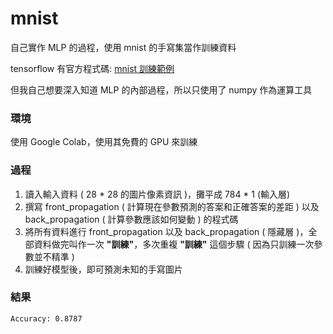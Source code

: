 # mnist

自己實作 MLP 的過程，使用 mnist 的手寫集當作訓練資料

tensorflow 有官方程式碼: [mnist 訓練範例](https://www.tensorflow.org/datasets/keras_example)

但我自己想要深入知道 MLP 的內部過程，所以只使用了 numpy 作為運算工具

### 環境

使用 Google Colab，使用其免費的 GPU 來訓練

### 過程

1. 讀入輸入資料 ( 28 * 28 的圖片像素資訊 )，攤平成 784 * 1 (輸入層)
2. 撰寫 front_propagation ( 計算現在參數預測的答案和正確答案的差距 ) 以及 back_propagation ( 計算參數應該如何變動 ) 的程式碼
3. 將所有資料進行 front_propagation 以及 back_propagation ( 隱藏層 )，全部資料做完叫作一次 **"訓練"**，多次重複 **"訓練"** 這個步驟 ( 因為只訓練一次參數並不精準 )
4. 訓練好模型後，即可預測未知的手寫圖片

### 結果

```bash
Accuracy: 0.8787
```
